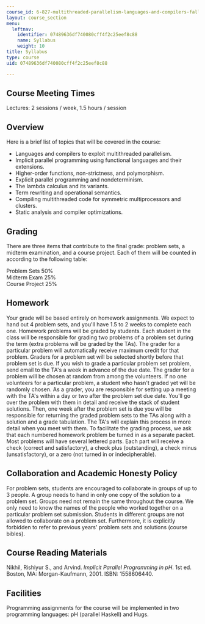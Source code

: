 ```yaml
---
course_id: 6-827-multithreaded-parallelism-languages-and-compilers-fall-2002
layout: course_section
menu:
  leftnav:
    identifier: 07489636df740080cff4f2c25eef8c88
    name: Syllabus
    weight: 10
title: Syllabus
type: course
uid: 07489636df740080cff4f2c25eef8c88

---
```


Course Meeting Times
--------------------

Lectures: 2 sessions / week, 1.5 hours / session

Overview
--------

Here is a brief list of topics that will be covered in the course:

*   Languages and compilers to exploit multithreaded parallelism.
*   Implicit parallel programming using functional languages and their extensions.
*   Higher-order functions, non-strictness, and polymorphism.
*   Explicit parallel programming and nondeterminism.
*   The lambda calculus and its variants.
*   Term rewriting and operational semantics.
*   Compiling multithreaded code for symmetric multiprocessors and clusters.
*   Static analysis and compiler optimizations.

Grading
-------

There are three items that contribute to the final grade: problem sets, a midterm examination, and a course project. Each of them will be counted in according to the following table:  
  
Problem Sets 50%  
Midterm Exam 25%  
Course Project 25%

Homework
--------

Your grade will be based entirely on homework assignments. We expect to hand out 4 problem sets, and you'll have 1.5 to 2 weeks to complete each one. Homework problems will be graded by students. Each student in the class will be responsible for grading two problems of a problem set during the term (extra problems will be graded by the TAs). The grader for a particular problem will automatically receive maximum credit for that problem. Graders for a problem set will be selected shortly before that problem set is due. If you wish to grade a particular problem set problem, send email to the TA's a week in advance of the due date. The grader for a problem will be chosen at random from among the volunteers. If no one volunteers for a particular problem, a student who hasn't graded yet will be randomly chosen. As a grader, you are responsible for setting up a meeting with the TA's within a day or two after the problem set due date. You'll go over the problem with them in detail and receive the stack of student solutions. Then, one week after the problem set is due you will be responsible for returning the graded problem sets to the TAs along with a solution and a grade tabulation. The TA's will explain this process in more detail when you meet with them. To facilitate the grading process, we ask that each numbered homework problem be turned in as a separate packet. Most problems will have several lettered parts. Each part will receive a check (correct and satisfactory), a check plus (outstanding), a check minus (unsatisfactory), or a zero (not turned in or indecipherable).

Collaboration and Academic Honesty Policy
-----------------------------------------

For problem sets, students are encouraged to collaborate in groups of up to 3 people. A group needs to hand in only one copy of the solution to a problem set. Groups need not remain the same throughout the course. We only need to know the names of the people who worked together on a particular problem set submission. Students in different groups are not allowed to collaborate on a problem set. Furthermore, it is explicitly forbidden to refer to previous years' problem sets and solutions (course bibles).

Course Reading Materials
------------------------

Nikhil, Rishiyur S., and Arvind. _Implicit Parallel Programming in pH_. 1st ed. Boston, MA: Morgan-Kaufmann, 2001. ISBN: 1558606440.

Facilities
----------

Programming assignments for the course will be implemented in two programming languages: pH (parallel Haskell) and Hugs.
